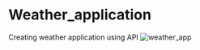 # Weather_application
Creating weather application using API
![weather_app](https://github.com/rohidasalse/Weather_application/assets/96672089/875ffbe5-b373-449c-b9e2-a47a156ac9c8)
